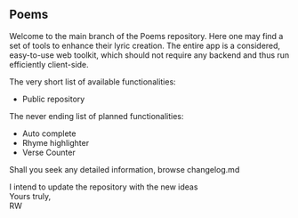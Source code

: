 ## Poems
Welcome to the main branch of the Poems repository. Here one may find a 
set of tools to enhance their lyric creation. 
The entire app is a considered, easy-to-use web toolkit, which
should not require any backend and thus run efficiently client-side.</br>

The very short list of available functionalities:
- Public repository

The never ending list of planned functionalities:
- Auto complete
- Rhyme highlighter
- Verse Counter

Shall you seek any detailed information, browse changelog.md<br/>

I intend to update the repository with the new ideas<br/>
Yours truly,<br/>
RW
